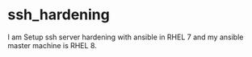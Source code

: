 # ssh_hardening
I am Setup ssh server hardening with ansible in RHEL 7 and my ansible master machine is RHEL 8.
